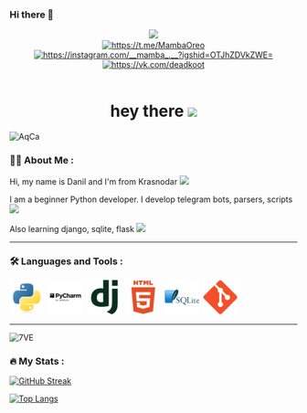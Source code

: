 ### Hi there 👋

<!--
**OreoLand123/OreoLand123** is a ✨ _special_ ✨ repository because its `README.md` (this file) appears on your GitHub profile.

Here are some ideas to get you started:

- 🔭 I’m currently working on ...
- 🌱 I’m currently learning ...
- 👯 I’m looking to collaborate on ...
- 🤔 I’m looking for help with ...
- 💬 Ask me about ...
- 📫 How to reach me: ...
- 😄 Pronouns: ...
- ⚡ Fun fact: ...

-->

<div id="header" align="center">
  <img src=https://media1.giphy.com/media/eg4q8ka6zQuQ2qgKwe/giphy.gif?cid=ecf05e472keu5620jyr3xillnedk9zcbbtoluxl9abwrf549&rid=giphy.gif&ct=s/>
  <div id="badges">
  <a href="https://t.me/MambaOreo">
    <img src="https://img.shields.io/badge/-Telegram-black?logo=Telegram&logoColor=white" alt="https://t.me/MambaOreo"/>
  </a>
  <a href="https://instagram.com/__mamba_.__?igshid=OTJhZDVkZWE=">
    <img src="https://img.shields.io/badge/-Instagram-black?logo=Instagram&logoColor=white" alt="https://instagram.com/__mamba_.__?igshid=OTJhZDVkZWE="/>
  </a>
  <a href="https://vk.com/deadkoot">
    <img src="https://img.shields.io/badge/-VK-black?logo=VK&logoColor=white" alt="https://vk.com/deadkoot"/>
  </a>
</div>
   <img src="https://komarev.com/ghpvc/?username=OreoLand123&style=for-the-badge&color=000000" alt=""/>
  <h1>
  hey there
  <img src="https://media.giphy.com/media/hvRJCLFzcasrR4ia7z/giphy.gif" width="30px"/>
</h1>
</div>

![AqCa](https://github.com/OreoLand123/OreoLand123/assets/115007758/bbfee930-97d8-4b54-a2ac-8fb7ad508977)




### :woman_technologist: About Me :

Hi, my name is Danil and I'm from Krasnodar <img src="https://media.giphy.com/media/WUlplcMpOCEmTGBtBW/giphy.gif" width="30">

I am a beginner Python developer. I develop telegram bots, parsers, scripts <img src="https://media0.giphy.com/media/M3nwJpDEUxkCzVftCi/200w.webp?cid=ecf05e47dsjqosbyo9tor9smfxa3yyrg9jzptyauloabqe2r&rid=200w.webp&ct=s" width="30">


Also learning django, sqlite, flask <img src="https://media3.giphy.com/media/SHjOSDkKZ18qOHA5B5/200.webp?cid=ecf05e478aff3ri7co999rxarfsyaiheusc4g0lr2takhvm9&rid=200.webp&ct=s" width="30">




---

### :hammer_and_wrench: Languages and Tools :
<div>
  <img src="https://github.com/devicons/devicon/blob/master/icons/python/python-original.svg" title="Python" alt="Python" width="60" height="60"/>&nbsp;
  <img src="https://github.com/devicons/devicon/blob/master/icons/pycharm/pycharm-plain-wordmark.svg" title="Pycharm" alt="Pycharm" width="60" height="60"/>&nbsp;
  <img src="https://github.com/devicons/devicon/blob/master/icons/django/django-plain.svg" title="Django" alt="Django" width="60" height="60"/>&nbsp;
  <img src="https://github.com/devicons/devicon/blob/master/icons/html5/html5-plain-wordmark.svg" title="HTML" alt="HTML" width="60" height="60"/>&nbsp;
  <img src="https://github.com/devicons/devicon/blob/master/icons/sqlite/sqlite-original-wordmark.svg" title="SQLite" alt="SQLite" width="60" height="60"/>&nbsp;
  <img src="https://github.com/devicons/devicon/blob/master/icons/git/git-plain.svg" title="Git" alt="Git" width="60" height="60"/>&nbsp;
</div>


---
![7VE](https://github.com/OreoLand123/OreoLand123/assets/115007758/59568168-95a8-462a-b3af-483a87bbc726)

### :fire: My Stats :
[![GitHub Streak](http://github-readme-streak-stats.herokuapp.com?user=OreoLand123&theme=dark&background=000000)](https://git.io/streak-stats)

[![Top Langs](https://github-readme-stats.vercel.app/api/top-langs/?username=OreoLand123&layout=compact&theme=vision-friendly-dark)](https://github.com/anuraghazra/github-readme-stats)
